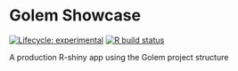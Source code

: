 # Golem Showcase

<!-- badges: start -->
[![Lifecycle: experimental](https://img.shields.io/badge/lifecycle-experimental-orange.svg)](https://www.tidyverse.org/lifecycle/#experimental)
[![R build status](https://github.com/JamesGallant/GolemShowcase/workflows/test_GolemShowcase/badge.svg)](https://github.com/JamesGallant/GolemShowcase/actions)
<!-- badges: end -->

A production R-shiny app using the Golem project structure 
